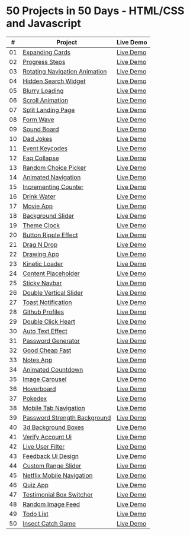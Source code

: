# 50 Projects in 50 Days - HTML/CSS and Javascript

|  #  | Project                                                                                         | Live Demo                                                  |
| :-: | ----------------------------------------------------------------------------------------------- | ---------------------------------------------------------- |
| 01  | [Expanding Cards](https://github.com/esatakpunar/50projects50days/tree/main/01_expanding-cards) | [Live Demo](https://projects-expanding-cards.netlify.app/) |
| 02  | [Progress Steps](https://github.com/esatakpunar/50projects50days/tree/main/02_progress-steps)   | [Live Demo](https://projects-progress-steps.netlify.app/)  |
| 03  | [Rotating Navigation Animation](https://github.com/esatakpunar/50projects50days/tree/main/03_rotating-navigation)                                                               | [Live Demo](https://projects-rotating-navigation.netlify.app/)                                              |
| 04  | [Hidden Search Widget](https://github.com/esatakpunar/50projects50days/tree/main/04-hidden-search-widget)                                                                        | [Live Demo](https://projects-hidden-search.netlify.app/)                                              |
| 05  | [Blurry Loading](https://github.com/esatakpunar/50projects50days/tree/main/05_blurry-loading)                                                                              | [Live Demo](https://projects-blurry-loading.netlify.app/)                                              |
| 06  | [Scroll Animation](https://github.com/esatakpunar/50projects50days/tree/main/06_scroll-animation)                                                                            | [Live Demo](https://projects-scroll-animation.netlify.app/)                                              |
| 07  | [Split Landing Page](https://github.com/esatakpunar/50projects50days/tree/main/07_split-landing-page)                                                                          | [Live Demo](https://projects-split-landing-page.netlify.app/)                                              |
| 08  | [Form Wave](https://github.com/esatakpunar/50projects50days/tree/main/08_form-wave-animation)                                                                                   | [Live Demo](https://projects-form-wave-animation.netlify.app/)                                              |
| 09  | [Sound Board](https://github.com/esatakpunar/50projects50days/tree/main/09_sound-board)                                                                                 | [Live Demo](https://projects-sound-board.netlify.app/)                                              |
| 10  | [Dad Jokes](https://github.com/esatakpunar/50projects50days/tree/main/10_dad-jokes)                                                                                   | [Live Demo](https://projects-dad-jokes.netlify.app/)                                              |
| 11  | [Event Keycodes](https://github.com/esatakpunar/50projects50days/tree/main/11_event-keycodes)                                                                              | [Live Demo](https://projects-event-keycodes.netlify.app/)                                              |
| 12  | [Faq Collapse]()                                                                                | [Live Demo]()                                              |
| 13  | [Random Choice Picker]()                                                                        | [Live Demo]()                                              |
| 14  | [Animated Navigation]()                                                                         | [Live Demo]()                                              |
| 15  | [Incrementing Counter]()                                                                        | [Live Demo]()                                              |
| 16  | [Drink Water]()                                                                                 | [Live Demo]()                                              |
| 17  | [Movie App]()                                                                                   | [Live Demo]()                                              |
| 18  | [Background Slider]()                                                                           | [Live Demo]()                                              |
| 19  | [Theme Clock]()                                                                                 | [Live Demo]()                                              |
| 20  | [Button Ripple Effect]()                                                                        | [Live Demo]()                                              |
| 21  | [Drag N Drop]()                                                                                 | [Live Demo]()                                              |
| 22  | [Drawing App]()                                                                                 | [Live Demo]()                                              |
| 23  | [Kinetic Loader]()                                                                              | [Live Demo]()                                              |
| 24  | [Content Placeholder]()                                                                         | [Live Demo]()                                              |
| 25  | [Sticky Navbar]()                                                                               | [Live Demo]()                                              |
| 26  | [Double Vertical Slider]()                                                                      | [Live Demo]()                                              |
| 27  | [Toast Notification]()                                                                          | [Live Demo]()                                              |
| 28  | [Github Profiles]()                                                                             | [Live Demo]()                                              |
| 29  | [Double Click Heart]()                                                                          | [Live Demo]()                                              |
| 30  | [Auto Text Effect]()                                                                            | [Live Demo]()                                              |
| 31  | [Password Generator]()                                                                          | [Live Demo]()                                              |
| 32  | [Good Cheap Fast]()                                                                             | [Live Demo]()                                              |
| 33  | [Notes App]()                                                                                   | [Live Demo]()                                              |
| 34  | [Animated Countdown]()                                                                          | [Live Demo]()                                              |
| 35  | [Image Carousel]()                                                                              | [Live Demo]()                                              |
| 36  | [Hoverboard]()                                                                                  | [Live Demo]()                                              |
| 37  | [Pokedex]()                                                                                     | [Live Demo]()                                              |
| 38  | [Mobile Tab Navigation]()                                                                       | [Live Demo]()                                              |
| 39  | [Password Strength Background]()                                                                | [Live Demo]()                                              |
| 40  | [3d Background Boxes]()                                                                         | [Live Demo]()                                              |
| 41  | [Verify Account Ui]()                                                                           | [Live Demo]()                                              |
| 42  | [Live User Filter]()                                                                            | [Live Demo]()                                              |
| 43  | [Feedback Ui Design]()                                                                          | [Live Demo]()                                              |
| 44  | [Custom Range Slider]()                                                                         | [Live Demo]()                                              |
| 45  | [Netflix Mobile Navigation]()                                                                   | [Live Demo]()                                              |
| 46  | [Quiz App]()                                                                                    | [Live Demo]()                                              |
| 47  | [Testimonial Box Switcher]()                                                                    | [Live Demo]()                                              |
| 48  | [Random Image Feed]()                                                                           | [Live Demo]()                                              |
| 49  | [Todo List]()                                                                                   | [Live Demo]()                                              |
| 50  | [Insect Catch Game]()                                                                           | [Live Demo]()                                              |
